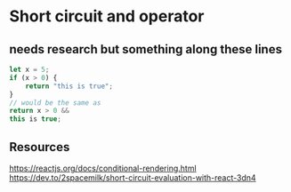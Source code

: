 # Short circuit and operator


## needs research but something along these lines
```js
let x = 5;
if (x > 0) {
    return "this is true";
}
// would be the same as 
return x > 0 &&
this is true;

```


## Resources
https://reactjs.org/docs/conditional-rendering.html
https://dev.to/2spacemilk/short-circuit-evaluation-with-react-3dn4
